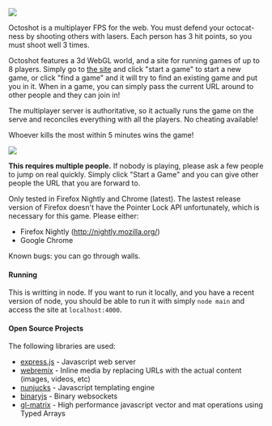 
![](http://jlongster.com:4000/img/octo-screen.png)

Octoshot is a multiplayer FPS for the web. You must defend your octocat-ness by
shooting others with lasers. Each person has 3 hit points, so you must
shoot well 3 times.

Octoshot features a 3d WebGL world, and a site for running games of up
to 8 players. Simply go to [the site](http://octoshot.jlongster.com/)
and click "start a game" to start a new game, or click "find a game"
and it will try to find an existing game and put you in it. When in a
game, you can simply pass the current URL around to other people and
they can join in!

The multiplayer server is authoritative, so it actually runs the game
on the serve and reconciles everything with all the players. No cheating available!

Whoever kills the most within 5 minutes wins the game!

![](http://jlongster.com/s/octoshot.png)

**This requires multiple people.** If nobody is playing, please ask a few people to jump on real quickly. Simply click "Start a Game" and you can give other people the URL that you are forward to.

Only tested in Firefox Nightly and Chrome (latest). The lastest release version of Firefox doesn't have the Pointer Lock API unfortunately, which is necessary for this game. Please either:

* Firefox Nightly (http://nightly.mozilla.org/)
* Google Chrome

Known bugs: you can go through walls.

#### Running

This is writting in node. If you want to run it locally, and you have a
recent version of node, you should be able to run it with simply `node
main` and access the site at `localhost:4000`.

#### Open Source Projects

The following libraries are used:

* [express.js](http://expressjs.com/) - Javascript web server
* [webremix](https://github.com/ednapiranha/node-webremix) - Inline media by replacing URLs with the actual content (images, videos, etc)
* [nunjucks](http://nunjucks.jlongster.com/) - Javascript templating engine
* [binaryjs](http://binaryjs.com/) - Binary websockets
* [gl-matrix](https://github.com/toji/gl-matrix) - High performance javascript vector and mat operations using Typed Arrays
